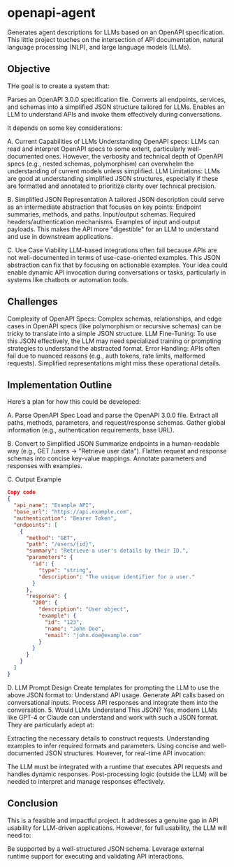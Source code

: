 # openapi-agent

Generates agent descriptions for LLMs based on an OpenAPI specification. This little project touches on the intersection of API documentation, natural language processing (NLP), and large language models (LLMs).

## Objective
THe goal is to create a system that:

Parses an OpenAPI 3.0.0 specification file.
Converts all endpoints, services, and schemas into a simplified JSON structure tailored for LLMs.
Enables an LLM to understand APIs and invoke them effectively during conversations.

It depends on some key considerations:

A. Current Capabilities of LLMs
Understanding OpenAPI specs: LLMs can read and interpret OpenAPI specs to some extent, particularly well-documented ones. However, the verbosity and technical depth of OpenAPI specs (e.g., nested schemas, polymorphism) can overwhelm the understanding of current models unless simplified.
LLM Limitations: LLMs are good at understanding simplified JSON structures, especially if these are formatted and annotated to prioritize clarity over technical precision.

B. Simplified JSON Representation
A tailored JSON description could serve as an intermediate abstraction that focuses on key points:
Endpoint summaries, methods, and paths.
Input/output schemas.
Required headers/authentication mechanisms.
Examples of input and output payloads.
This makes the API more "digestible" for an LLM to understand and use in downstream applications.

C. Use Case Viability
LLM-based integrations often fail because APIs are not well-documented in terms of use-case-oriented examples. This JSON abstraction can fix that by focusing on actionable examples.
Your idea could enable dynamic API invocation during conversations or tasks, particularly in systems like chatbots or automation tools.

## Challenges
Complexity of OpenAPI Specs: Complex schemas, relationships, and edge cases in OpenAPI specs (like polymorphism or recursive schemas) can be tricky to translate into a simple JSON structure.
LLM Fine-Tuning: To use this JSON effectively, the LLM may need specialized training or prompting strategies to understand the abstracted format.
Error Handling: APIs often fail due to nuanced reasons (e.g., auth tokens, rate limits, malformed requests). Simplified representations might miss these operational details.

## Implementation Outline
Here’s a plan for how this could be developed:

A. Parse OpenAPI Spec
Load and parse the OpenAPI 3.0.0 file.
Extract all paths, methods, parameters, and request/response schemas.
Gather global information (e.g., authentication requirements, base URL).

B. Convert to Simplified JSON
Summarize endpoints in a human-readable way (e.g., GET /users -> "Retrieve user data").
Flatten request and response schemas into concise key-value mappings.
Annotate parameters and responses with examples.

C. Output Example

```json
Copy code
{
  "api_name": "Example API",
  "base_url": "https://api.example.com",
  "authentication": "Bearer Token",
  "endpoints": [
    {
      "method": "GET",
      "path": "/users/{id}",
      "summary": "Retrieve a user's details by their ID.",
      "parameters": {
        "id": {
          "type": "string",
          "description": "The unique identifier for a user."
        }
      },
      "response": {
        "200": {
          "description": "User object",
          "example": {
            "id": "123",
            "name": "John Doe",
            "email": "john.doe@example.com"
          }
        }
      }
    }
  ]
}
```

D. LLM Prompt Design
Create templates for prompting the LLM to use the above JSON format to:
Understand API usage.
Generate API calls based on conversational inputs.
Process API responses and integrate them into the conversation.
5. Would LLMs Understand This JSON?
Yes, modern LLMs like GPT-4 or Claude can understand and work with such a JSON format. They are particularly adept at:

Extracting the necessary details to construct requests.
Understanding examples to infer required formats and parameters.
Using concise and well-documented JSON structures.
However, for real-time API invocation:

The LLM must be integrated with a runtime that executes API requests and handles dynamic responses.
Post-processing logic (outside the LLM) will be needed to interpret and manage responses effectively.

## Conclusion
This is a feasible and impactful project. It addresses a genuine gap in API usability for LLM-driven applications. However, for full usability, the LLM will need to:

Be supported by a well-structured JSON schema.
Leverage external runtime support for executing and validating API interactions.
